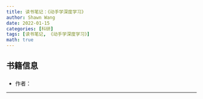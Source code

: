 ```yaml
---
title: 读书笔记：《动手学深度学习》
author: Shawn Wang
date: 2022-01-15
categories: [科研]
tags: [读书笔记, 《动手学深度学习》]
math: true
---
```



## 书籍信息 



### []()

- 作者：


------------------------------

